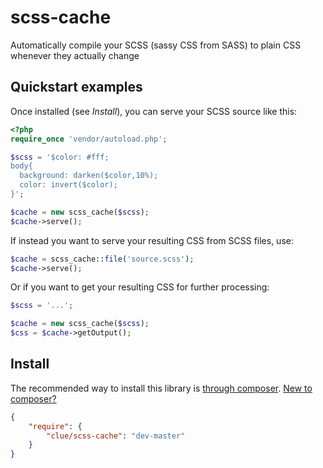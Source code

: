 # scss-cache

Automatically compile your SCSS (sassy CSS from SASS) to plain CSS whenever they actually change

## Quickstart examples

Once installed (see _Install_), you can serve your SCSS source like this:

````php
<?php
require_once 'vendor/autoload.php';

$scss = '$color: #fff;
body{
  background: darken($color,10%);
  color: invert($color);
}';

$cache = new scss_cache($scss);
$cache->serve();
````

If instead you want to serve your resulting CSS from SCSS files, use:

````php
$cache = scss_cache::file('source.scss');
$cache->serve();
````

Or if you want to get your resulting CSS for further processing:

````php
$scss = '...';

$cache = new scss_cache($scss);
$css = $cache->getOutput();
````

## Install

The recommended way to install this library is [through composer](http://getcomposer.org). [New to composer?](http://getcomposer.org/doc/00-intro.md)

```JSON
{
    "require": {
        "clue/scss-cache": "dev-master"
    }
}
```
